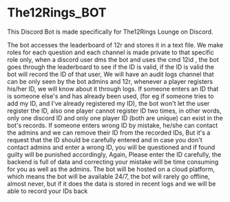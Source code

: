 # The12Rings_BOT
This Discord Bot is made specifically for The12Rings Lounge on Discord.

The bot accesses the leaderboard of 12r and stores it in a text file. We make roles for each question and each channel is made private to that specific role only, when a discord user dms the bot and uses the cmd 12id <player id>, the bot goes through the leaderboard to see if the ID is valid, if the ID is valid the bot will record the ID of that user, We will have an audit logs channel that can be only seen by the bot admins and 12r, whenever a player registers his/her ID, we will know about it through logs. If someone enters an ID that is someone else's and has already been used, (for eg if someone tries to add my ID, and I've already registered my ID), the bot won't let the user register the ID, also one player cannot register ID two times, in other words, only one discord ID and only one player ID (both are unique) can exist in the bot's records. If someone enters wrong ID by mistake, he/she can contact the admins and we can remove their ID from the recorded IDs, But it's a request that the ID should be carefully entered and in case you don't contact admins and enter a wrong ID, you will be questioned and if found guilty will be punished accordingly, Again, Please enter the ID carefully, the backend is full of data and correcting your mistake will be time consuming for you as well as the admins. The bot will be hosted on a cloud platform, which means the bot will be available 24/7, the bot will rarely go offline, almost never, but if it does the data is stored in recent logs and we will be able to record your IDs back
